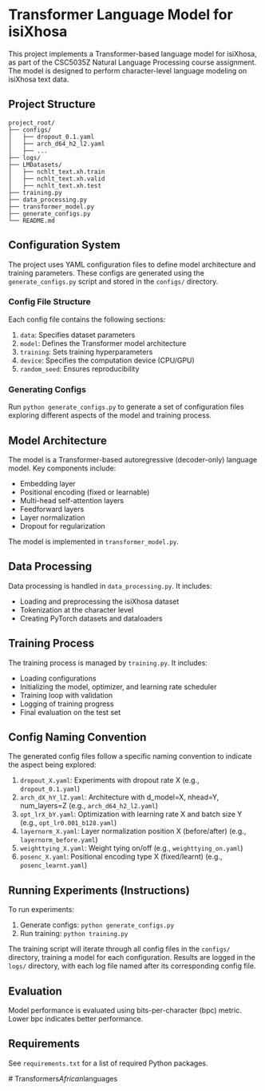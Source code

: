 # Transformer Language Model for isiXhosa

This project implements a Transformer-based language model for isiXhosa, as part of the CSC5035Z Natural Language Processing course assignment. The model is designed to perform character-level language modeling on isiXhosa text data.

## Project Structure

```
project_root/
├── configs/
│   ├── dropout_0.1.yaml
│   ├── arch_d64_h2_l2.yaml
│   ├── ...
├── logs/
├── LMDatasets/
│   ├── nchlt_text.xh.train
│   ├── nchlt_text.xh.valid
│   ├── nchlt_text.xh.test
├── training.py
├── data_processing.py
├── transformer_model.py
├── generate_configs.py
└── README.md
```

## Configuration System

The project uses YAML configuration files to define model architecture and training parameters. These configs are generated using the `generate_configs.py` script and stored in the `configs/` directory.

### Config File Structure

Each config file contains the following sections:

1. `data`: Specifies dataset parameters
2. `model`: Defines the Transformer model architecture
3. `training`: Sets training hyperparameters
4. `device`: Specifies the computation device (CPU/GPU)
5. `random_seed`: Ensures reproducibility

### Generating Configs

Run `python generate_configs.py` to generate a set of configuration files exploring different aspects of the model and training process.

## Model Architecture

The model is a Transformer-based autoregressive (decoder-only) language model. Key components include:

- Embedding layer
- Positional encoding (fixed or learnable)
- Multi-head self-attention layers
- Feedforward layers
- Layer normalization
- Dropout for regularization

The model is implemented in `transformer_model.py`.

## Data Processing

Data processing is handled in `data_processing.py`. It includes:

- Loading and preprocessing the isiXhosa dataset
- Tokenization at the character level
- Creating PyTorch datasets and dataloaders

## Training Process

The training process is managed by `training.py`. It includes:

- Loading configurations
- Initializing the model, optimizer, and learning rate scheduler
- Training loop with validation
- Logging of training progress
- Final evaluation on the test set

## Config Naming Convention

The generated config files follow a specific naming convention to indicate the aspect being explored:

1. `dropout_X.yaml`: Experiments with dropout rate X (e.g., `dropout_0.1.yaml`)
2. `arch_dX_hY_lZ.yaml`: Architecture with d_model=X, nhead=Y, num_layers=Z (e.g., `arch_d64_h2_l2.yaml`)
3. `opt_lrX_bY.yaml`: Optimization with learning rate X and batch size Y (e.g., `opt_lr0.001_b128.yaml`)
4. `layernorm_X.yaml`: Layer normalization position X (before/after) (e.g., `layernorm_before.yaml`)
5. `weighttying_X.yaml`: Weight tying on/off (e.g., `weighttying_on.yaml`)
6. `posenc_X.yaml`: Positional encoding type X (fixed/learnt) (e.g., `posenc_learnt.yaml`)

## Running Experiments (Instructions)

To run experiments:

1. Generate configs: `python generate_configs.py`
2. Run training: `python training.py`

The training script will iterate through all config files in the `configs/` directory, training a model for each configuration. Results are logged in the `logs/` directory, with each log file named after its corresponding config file.

## Evaluation

Model performance is evaluated using bits-per-character (bpc) metric. Lower bpc indicates better performance.


## Requirements

See `requirements.txt` for a list of required Python packages.

#   T r a n s f o r m e r s _ A f r i c a n _ l a n g u a g e s  
 